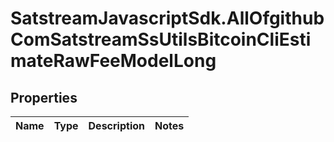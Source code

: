 # SatstreamJavascriptSdk.AllOfgithubComSatstreamSsUtilsBitcoinCliEstimateRawFeeModelLong

## Properties
Name | Type | Description | Notes
------------ | ------------- | ------------- | -------------
